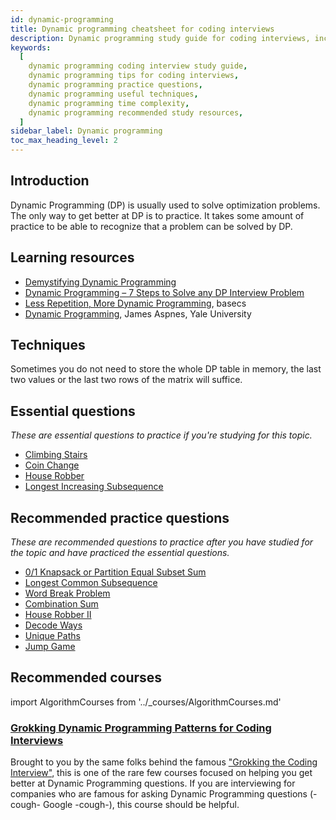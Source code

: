 ```yaml
---
id: dynamic-programming
title: Dynamic programming cheatsheet for coding interviews
description: Dynamic programming study guide for coding interviews, including practice questions, techniques, time complexity, and recommended resources
keywords:
  [
    dynamic programming coding interview study guide,
    dynamic programming tips for coding interviews,
    dynamic programming practice questions,
    dynamic programming useful techniques,
    dynamic programming time complexity,
    dynamic programming recommended study resources,
  ]
sidebar_label: Dynamic programming
toc_max_heading_level: 2
---
```


<head>
  <meta property="og:image" content="https://www.techinterviewhandbook.org/social/algorithms/algorithms/algorithms-dynamic-programming.png" />
</head>

## Introduction

Dynamic Programming (DP) is usually used to solve optimization problems. The only way to get better at DP is to practice. It takes some amount of practice to be able to recognize that a problem can be solved by DP.

## Learning resources

- [Demystifying Dynamic Programming](https://www.freecodecamp.org/news/demystifying-dynamic-programming-3efafb8d4296)
- [Dynamic Programming – 7 Steps to Solve any DP Interview Problem](https://dev.to/nikolaotasevic/dynamic-programming--7-steps-to-solve-any-dp-interview-problem-3870)
- [Less Repetition, More Dynamic Programming](https://medium.com/basecs/less-repetition-more-dynamic-programming-43d29830a630), basecs
- [Dynamic Programming](http://www.cs.yale.edu/homes/aspnes/classes/223/notes.html#dynamicProgramming), James Aspnes, Yale University

## Techniques

Sometimes you do not need to store the whole DP table in memory, the last two values or the last two rows of the matrix will suffice.

## Essential questions

_These are essential questions to practice if you're studying for this topic._

- [Climbing Stairs](https://leetcode.com/problems/climbing-stairs/)
- [Coin Change](https://leetcode.com/problems/coin-change/)
- [House Robber](https://leetcode.com/problems/house-robber/)
- [Longest Increasing Subsequence](https://leetcode.com/problems/longest-increasing-subsequence/)

## Recommended practice questions

_These are recommended questions to practice after you have studied for the topic and have practiced the essential questions._

- [0/1 Knapsack or Partition Equal Subset Sum](https://leetcode.com/problems/partition-equal-subset-sum/)
- [Longest Common Subsequence](https://leetcode.com/problems/longest-common-subsequence/)
- [Word Break Problem](https://leetcode.com/problems/word-break/)
- [Combination Sum](https://leetcode.com/problems/combination-sum-iv/)
- [House Robber II](https://leetcode.com/problems/house-robber-ii/)
- [Decode Ways](https://leetcode.com/problems/decode-ways/)
- [Unique Paths](https://leetcode.com/problems/unique-paths/)
- [Jump Game](https://leetcode.com/problems/jump-game/)

## Recommended courses

import AlgorithmCourses from '../\_courses/AlgorithmCourses.md'

### [Grokking Dynamic Programming Patterns for Coding Interviews](https://www.designgurus.io/course/grokking-dynamic-programming?aff=kJSIoU)

Brought to you by the same folks behind the famous ["Grokking the Coding Interview"](https://www.designgurus.io/course/grokking-the-coding-interview?aff=kJSIoU), this is one of the rare few courses focused on helping you get better at Dynamic Programming questions. If you are interviewing for companies who are famous for asking Dynamic Programming questions (-cough- Google -cough-), this course should be helpful.

<AlgorithmCourses />
